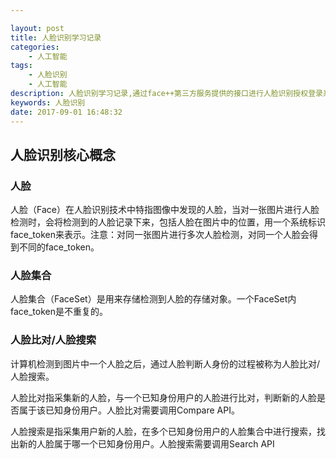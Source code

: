 ```yaml
---

layout: post
title: 人脸识别学习记录
categories: 
    - 人工智能
tags: 
    - 人脸识别
    - 人工智能
description: 人脸识别学习记录,通过face++第三方服务提供的接口进行人脸识别授权登录系统
keywords: 人脸识别
date: 2017-09-01 16:48:32
---
```

## 人脸识别核心概念

### 人脸
人脸（Face）在人脸识别技术中特指图像中发现的人脸，当对一张图片进行人脸检测时，会将检测到的人脸记录下来，包括人脸在图片中的位置，用一个系统标识face_token来表示。注意：对同一张图片进行多次人脸检测，对同一个人脸会得到不同的face_token。
### 人脸集合
人脸集合（FaceSet）是用来存储检测到人脸的存储对象。一个FaceSet内face_token是不重复的。
### 人脸比对/人脸搜索
计算机检测到图片中一个人脸之后，通过人脸判断人身份的过程被称为人脸比对/人脸搜索。

人脸比对指采集新的人脸，与一个已知身份用户的人脸进行比对，判断新的人脸是否属于该已知身份用户。人脸比对需要调用Compare API。

人脸搜索是指采集用户新的人脸，在多个已知身份用户的人脸集合中进行搜索，找出新的人脸属于哪一个已知身份用户。人脸搜索需要调用Search API